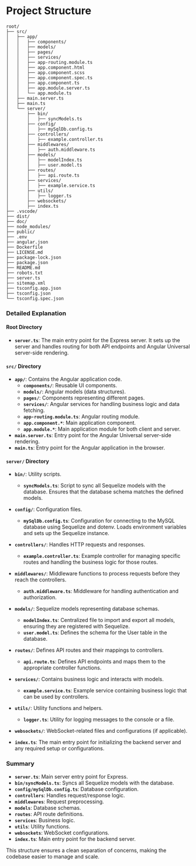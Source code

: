 # Project Structure

```
root/
├── src/
│   ├── app/
│   │   ├── components/
│   │   ├── models/
│   │   ├── pages/
│   │   ├── services/
│   │   ├── app-routing.module.ts
│   │   ├── app.component.html
│   │   ├── app.component.scss
│   │   ├── app.component.spec.ts
│   │   ├── app.component.ts
│   │   ├── app.module.server.ts
│   │   └── app.module.ts
│   ├── main.server.ts
│   ├── main.ts
│   └── server/
│       ├── bin/
│       │   ├── syncModels.ts
│       ├── config/
│       │   ├── mySqlDb.config.ts
│       ├── controllers/
│       │   ├── example.controller.ts
│       ├── middlewares/
│       │   ├── auth.middleware.ts
│       ├── models/
│       │   ├── modelIndex.ts
│       │   ├── user.model.ts
│       ├── routes/
│       │   ├── api.route.ts
│       ├── services/
│       │   ├── example.service.ts
│       ├── utils/
│       │   ├── logger.ts
│       ├── websockets/
│       ├── index.ts
├── .vscode/
├── dist/
├── doc/
├── node_modules/
├── public/
├── .env
├── angular.json
├── Dockerfile
├── LICENSE.md
├── package-lock.json
├── package.json
├── README.md
├── robots.txt
├── server.ts
├── sitemap.xml
├── tsconfig.app.json
├── tsconfig.json
└── tsconfig.spec.json
```

### Detailed Explanation

#### Root Directory
- **`server.ts`**: The main entry point for the Express server. It sets up the server and handles routing for both API endpoints and Angular Universal server-side rendering.

#### `src/` Directory
- **`app/`**: Contains the Angular application code.
  - **`components/`**: Reusable UI components.
  - **`models/`**: Angular models (data structures).
  - **`pages/`**: Components representing different pages.
  - **`services/`**: Angular services for handling business logic and data fetching.
  - **`app-routing.module.ts`**: Angular routing module.
  - **`app.component.*`**: Main application component.
  - **`app.module.*`**: Main application module for both client and server.
- **`main.server.ts`**: Entry point for the Angular Universal server-side rendering.
- **`main.ts`**: Entry point for the Angular application in the browser.

#### `server/` Directory
- **`bin/`**: Utility scripts.
  - **`syncModels.ts`**: Script to sync all Sequelize models with the database. Ensures that the database schema matches the defined models.
  
- **`config/`**: Configuration files.
  - **`mySqlDb.config.ts`**: Configuration for connecting to the MySQL database using Sequelize and dotenv. Loads environment variables and sets up the Sequelize instance.

- **`controllers/`**: Handles HTTP requests and responses.
  - **`example.controller.ts`**: Example controller for managing specific routes and handling the business logic for those routes.

- **`middlewares/`**: Middleware functions to process requests before they reach the controllers.
  - **`auth.middleware.ts`**: Middleware for handling authentication and authorization.

- **`models/`**: Sequelize models representing database schemas.
  - **`modelIndex.ts`**: Centralized file to import and export all models, ensuring they are registered with Sequelize.
  - **`user.model.ts`**: Defines the schema for the User table in the database.

- **`routes/`**: Defines API routes and their mappings to controllers.
  - **`api.route.ts`**: Defines API endpoints and maps them to the appropriate controller functions.

- **`services/`**: Contains business logic and interacts with models.
  - **`example.service.ts`**: Example service containing business logic that can be used by controllers.

- **`utils/`**: Utility functions and helpers.
  - **`logger.ts`**: Utility for logging messages to the console or a file.

- **`websockets/`**: WebSocket-related files and configurations (if applicable).

- **`index.ts`**: The main entry point for initializing the backend server and any required setup or configurations.

### Summary

- **`server.ts`**: Main server entry point for Express.
- **`bin/syncModels.ts`**: Syncs all Sequelize models with the database.
- **`config/mySqlDb.config.ts`**: Database configuration.
- **`controllers`**: Handles request/response logic.
- **`middlewares`**: Request preprocessing.
- **`models`**: Database schemas.
- **`routes`**: API route definitions.
- **`services`**: Business logic.
- **`utils`**: Utility functions.
- **`websockets`**: WebSocket configurations.
- **`index.ts`**: Main entry point for the backend server.

This structure ensures a clean separation of concerns, making the codebase easier to manage and scale.
